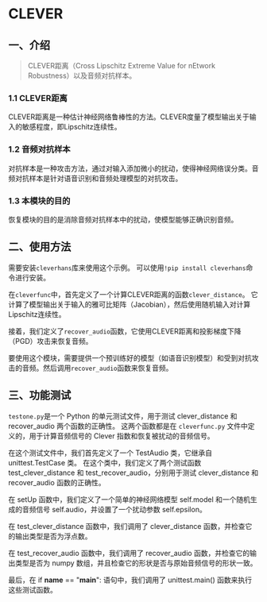 # CLEVER

## 一、介绍
> CLEVER距离（Cross Lipschitz Extreme Value for nEtwork Robustness）以及音频对抗样本。

### 1.1 CLEVER距离

CLEVER距离是一种估计神经网络鲁棒性的方法。CLEVER度量了模型输出关于输入的敏感程度，即Lipschitz连续性。

### 1.2 音频对抗样本

对抗样本是一种攻击方法，通过对输入添加微小的扰动，使得神经网络误分类。音频对抗样本是针对语音识别和音频处理模型的对抗攻击。

### 1.3 本模块的目的
恢复模块的目的是消除音频对抗样本中的扰动，使模型能够正确识别音频。

## 二、使用方法

需要安装`cleverhans`库来使用这个示例。
可以使用`!pip install cleverhans`命令进行安装。

在`cleverfunc`中，首先定义了一个计算CLEVER距离的函数`clever_distance`。
它计算了模型输出关于输入的雅可比矩阵（Jacobian），然后使用随机输入对计算Lipschitz连续性。

接着，我们定义了`recover_audio`函数，它使用CLEVER距离和投影梯度下降（PGD）攻击来恢复音频。

要使用这个模块，需要提供一个预训练好的模型（如语音识别模型）和受到对抗攻击的音频。然后调用`recover_audio`函数来恢复音频。

## 三、功能测试

`testone.py`是一个 Python 的单元测试文件，用于测试 clever_distance 和 recover_audio 两个函数的正确性。
这两个函数都是在 `cleverfunc.py` 文件中定义的，用于计算音频信号的 Clever 指数和恢复被扰动的音频信号。

在这个测试文件中，我们首先定义了一个 TestAudio 类，它继承自 unittest.TestCase 类。
在这个类中，我们定义了两个测试函数 test_clever_distance 和 test_recover_audio，分别用于测试 clever_distance 和 recover_audio 函数的正确性。

在 setUp 函数中，我们定义了一个简单的神经网络模型 self.model 和一个随机生成的音频信号 self.audio，并设置了一个扰动参数 self.epsilon。

在 test_clever_distance 函数中，我们调用了 clever_distance 函数，并检查它的输出类型是否为浮点数。

在 test_recover_audio 函数中，我们调用了 recover_audio 函数，并检查它的输出类型是否为 numpy 数组，并且检查它的形状是否与原始音频信号的形状一致。

最后，在 if __name__ == "__main__": 语句中，我们调用了 unittest.main() 函数来执行这些测试函数。